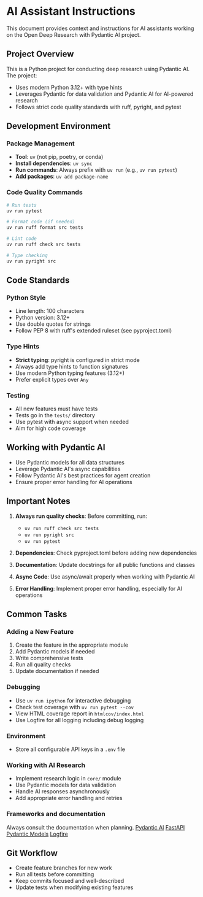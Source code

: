 # AI Assistant Instructions

This document provides context and instructions for AI assistants working on the Open Deep Research with Pydantic AI project.

## Project Overview

This is a Python project for conducting deep research using Pydantic AI. The project:

- Uses modern Python 3.12+ with type hints
- Leverages Pydantic for data validation and Pydantic AI for AI-powered research
- Follows strict code quality standards with ruff, pyright, and pytest

## Development Environment

### Package Management

- **Tool**: `uv` (not pip, poetry, or conda)
- **Install dependencies**: `uv sync`
- **Run commands**: Always prefix with `uv run` (e.g., `uv run pytest`)
- **Add packages**: `uv add package-name`

### Code Quality Commands

```bash
# Run tests
uv run pytest

# Format code (if needed)
uv run ruff format src tests

# Lint code
uv run ruff check src tests

# Type checking
uv run pyright src
```

## Code Standards

### Python Style

- Line length: 100 characters
- Python version: 3.12+
- Use double quotes for strings
- Follow PEP 8 with ruff's extended ruleset (see pyproject.toml)

### Type Hints

- **Strict typing**: pyright is configured in strict mode
- Always add type hints to function signatures
- Use modern Python typing features (3.12+)
- Prefer explicit types over `Any`

### Testing

- All new features must have tests
- Tests go in the `tests/` directory
- Use pytest with async support when needed
- Aim for high code coverage

## Working with Pydantic AI

- Use Pydantic models for all data structures
- Leverage Pydantic AI's async capabilities
- Follow Pydantic AI's best practices for agent creation
- Ensure proper error handling for AI operations

## Important Notes

1. **Always run quality checks**: Before committing, run:

   - `uv run ruff check src tests`
   - `uv run pyright src`
   - `uv run pytest`

2. **Dependencies**: Check pyproject.toml before adding new dependencies

3. **Documentation**: Update docstrings for all public functions and classes

4. **Async Code**: Use async/await properly when working with Pydantic AI

5. **Error Handling**: Implement proper error handling, especially for AI operations

## Common Tasks

### Adding a New Feature

1. Create the feature in the appropriate module
2. Add Pydantic models if needed
3. Write comprehensive tests
4. Run all quality checks
5. Update documentation if needed

### Debugging

- Use `uv run ipython` for interactive debugging
- Check test coverage with `uv run pytest --cov`
- View HTML coverage report in `htmlcov/index.html`
- Use Logfire for all logging including debug logging

### Environment

- Store all configurable API keys in a `.env` file

### Working with AI Research

- Implement research logic in `core/` module
- Use Pydantic models for data validation
- Handle AI responses asynchronously
- Add appropriate error handling and retries

### Frameworks and documentation

Always consult the documentation when planning.
[Pydantic AI](https://ai.pydantic.dev/)
[FastAPI](https://fastapi.tiangolo.com/)
[Pydantic Models](https://docs.pydantic.dev/latest/)
[Logfire](https://logfire.pydantic.dev/docs/)

## Git Workflow

- Create feature branches for new work
- Run all tests before committing
- Keep commits focused and well-described
- Update tests when modifying existing features
